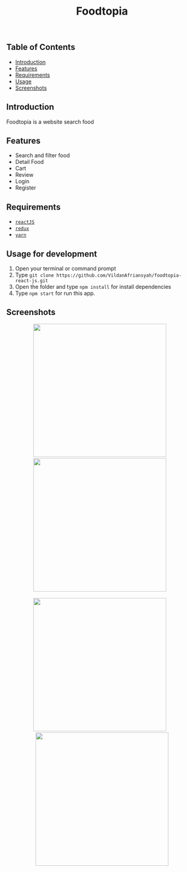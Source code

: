 <h1 align='center'>Foodtopia</h1><br/>

## Table of Contents

- [Introduction](#introduction)
- [Features](#features)
- [Requirements](#requirements)
- [Usage](#usage-for-development)
- [Screenshots](#screenshots)


## Introduction
Foodtopia is a website search food

## Features
* Search and filter food
* Detail Food
* Cart
* Review
* Login
* Register

## Requirements
* [`reactJS`](https://reactjs.org/)
* [`redux`](https://redux.js.org/)
* [`yarn`](https://yarnpkg.com/)

## Usage for development
1. Open your terminal or command prompt
2. Type `git clone https://github.com/VildanAfriansyah/foodtopia-react-js.git`
3. Open the folder and type `npm install` for install dependencies
4. Type `npm start` for run this app.

## Screenshots
  <p align="center">
    <span>
      <img src="https://imgur.com/6U61pg1.gif" width="350px" />
      &nbsp;&nbsp;
      <img src="https://imgur.com/HHMaYqq.gif" width="350px" />
      &nbsp;&nbsp;
    </span>
  </p>
<p align="center">
    <span>
      <img src="https://imgur.com/gM7HTKS.gif" width="350px" />
      &nbsp;&nbsp;
      <img src="https://imgur.com/POnoMyd.gif" width="350px" />
    </span>
  </p>
  
